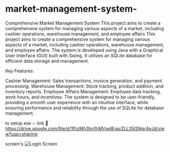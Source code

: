 # market-management-system-
Comprehensive Market Management System This project aims to create a comprehensive system for managing various aspects of a market, including cashier operations, warehouse management, and employee affairs
This project aims to create a comprehensive system for managing various aspects of a market, including cashier operations, warehouse management, and employee affairs. The system is developed using Java with a Graphical User Interface (GUI) built with Swing. It utilizes an SQLite database for efficient data storage and management.

Key Features:

Cashier Management: Sales transactions, invoice generation, and payment processing.
Warehouse Management: Stock tracking, product addition, and inventory reports.
Employee Affairs Management: Employee data tracking, work hours, and incentives.
The system is designed to be user-friendly, providing a smooth user experience with an intuitive interface, while ensuring performance and reliability through the use of SQLite for database management.

to setup exe :-
link 🔗 https://drive.google.com/file/d/1fhzMh3hn1hMVwdEgsrZLL35ISNgr4eJd/view?usp=sharing

screen's
![Login Screen]([screenshots/login_screen.png](https://github.com/Hedra-Nabil/market-management-system-/blob/main/Screenshot%20(679).png))
